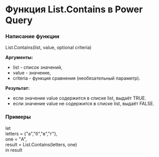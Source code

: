 # Функция List.Contains в Power Query

### Написание функции
List.Contains(list, value, optional criteria)

**Аргументы:**  
* list - список значений,  
* value - значение,   
* criteria - функция сравнения (необязательный параметр).  

**Результат:**  
* если значение value содержится в списке list, выдаёт TRUE.  
* если значение value не содержится в списке list, выдаёт FALSE.  

### Примеры
let  
    letters = {"a","б","в","г"},  
    one = "А",  
    result = List.Contains(letters, one)  
in result  
